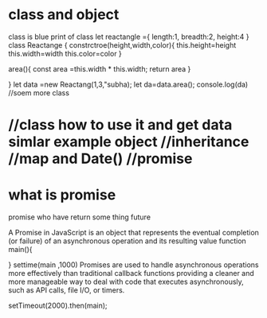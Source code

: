 # class and object

class is blue print of class
let reactangle ={
    length:1,
    breadth:2,
    height:4
}
class Reactange {
 constrctroe(height,width,color){
    this.height=height
    this.width=width
    this.color=color
 }

 area(){
 const area =this.width * this.width;
 return area
}

}
let data =new Reactang(1,3,"subha);
let da=data.area();
console.log(da)
//soem more class

//class how to use it and get data  simlar example object
//inheritance
//map and Date()
//promise
===========================================================================
# what is promise
promise who have return some thing future


A Promise in JavaScript is an object that represents the eventual completion (or failure) of an asynchronous operation and its resulting value 
function main(){

}
settime(main ,1000)
Promises are used to handle asynchronous operations more effectively than traditional callback functions providing a cleaner and more manageable way to deal with code that executes asynchronously, such as API calls, file I/O, or timers.
 

 setTimeout(2000).then(main);